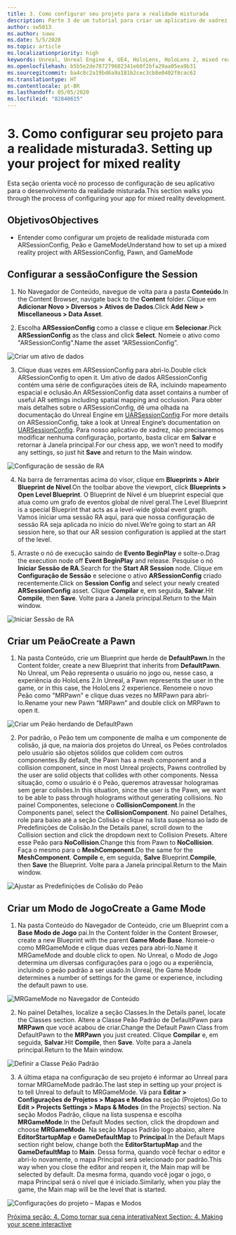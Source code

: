 ```yaml
---
title: 3. Como configurar seu projeto para a realidade misturada
description: Parte 3 de um tutorial para criar um aplicativo de xadrez simples usando o Unreal Engine 4 e o plug-in Ferramentas de UX do Kit de Ferramentas de Realidade Misturada
author: sw5813
ms.author: suwu
ms.date: 5/5/2020
ms.topic: article
ms.localizationpriority: high
keywords: Unreal, Unreal Engine 4, UE4, HoloLens, HoloLens 2, mixed reality, tutorial, getting started, mrtk, uxt, UX Tools, documentation
ms.openlocfilehash: b5b5e2de787279602341e60f2bfa29aa05ea9b31
ms.sourcegitcommit: ba4c8c2a19bd6a9a181b2cec3cb8e0402f8cac62
ms.translationtype: HT
ms.contentlocale: pt-BR
ms.lasthandoff: 05/05/2020
ms.locfileid: "82840615"
---
```

# <a name="3-setting-up-your-project-for-mixed-reality"></a><span data-ttu-id="aad5c-104">3. Como configurar seu projeto para a realidade misturada</span><span class="sxs-lookup"><span data-stu-id="aad5c-104">3. Setting up your project for mixed reality</span></span>

<span data-ttu-id="aad5c-105">Esta seção orienta você no processo de configuração de seu aplicativo para o desenvolvimento da realidade misturada.</span><span class="sxs-lookup"><span data-stu-id="aad5c-105">This section walks you through the process of configuring your app for mixed reality development.</span></span> 

## <a name="objectives"></a><span data-ttu-id="aad5c-106">Objetivos</span><span class="sxs-lookup"><span data-stu-id="aad5c-106">Objectives</span></span>

* <span data-ttu-id="aad5c-107">Entender como configurar um projeto de realidade misturada com ARSessionConfig, Peão e GameMode</span><span class="sxs-lookup"><span data-stu-id="aad5c-107">Understand how to set up a mixed reality project with ARSessionConfig, Pawn, and GameMode</span></span>

## <a name="configure-the-session"></a><span data-ttu-id="aad5c-108">Configurar a sessão</span><span class="sxs-lookup"><span data-stu-id="aad5c-108">Configure the Session</span></span>

1. <span data-ttu-id="aad5c-109">No Navegador de Conteúdo, navegue de volta para a pasta **Conteúdo**.</span><span class="sxs-lookup"><span data-stu-id="aad5c-109">In the Content Browser, navigate back to the **Content** folder.</span></span> <span data-ttu-id="aad5c-110">Clique em **Adicionar Novo > Diversos > Ativos de Dados**.</span><span class="sxs-lookup"><span data-stu-id="aad5c-110">Click **Add New > Miscellaneous > Data Asset**.</span></span> 

2. <span data-ttu-id="aad5c-111">Escolha **ARSessionConfig** como a classe e clique em **Selecionar**.</span><span class="sxs-lookup"><span data-stu-id="aad5c-111">Pick **ARSessionConfig** as the class and click **Select**.</span></span> <span data-ttu-id="aad5c-112">Nomeie o ativo como "ARSessionConfig".</span><span class="sxs-lookup"><span data-stu-id="aad5c-112">Name the asset “ARSessionConfig”.</span></span>

![Criar um ativo de dados](images/unreal-uxt/3-createasset.PNG)

3. <span data-ttu-id="aad5c-114">Clique duas vezes em ARSessionConfig para abri-lo.</span><span class="sxs-lookup"><span data-stu-id="aad5c-114">Double click ARSessionConfig to open it.</span></span> <span data-ttu-id="aad5c-115">Um ativo de dados ARSessionConfig contém uma série de configurações úteis de RA, incluindo mapeamento espacial e oclusão.</span><span class="sxs-lookup"><span data-stu-id="aad5c-115">An ARSessionConfig data asset contains a number of useful AR settings including spatial mapping and occlusion.</span></span> <span data-ttu-id="aad5c-116">Para obter mais detalhes sobre o ARSessionConfig, dê uma olhada na documentação do Unreal Engine em [UARSessionConfig](https://docs.unrealengine.com/en-US/API/Runtime/AugmentedReality/UARSessionConfig/index.html).</span><span class="sxs-lookup"><span data-stu-id="aad5c-116">For more details on ARSessionConfig, take a look at Unreal Engine’s documentation on [UARSessionConfig](https://docs.unrealengine.com/en-US/API/Runtime/AugmentedReality/UARSessionConfig/index.html).</span></span> <span data-ttu-id="aad5c-117">Para nosso aplicativo de xadrez, não precisaremos modificar nenhuma configuração, portanto, basta clicar em **Salvar** e retornar à Janela principal.</span><span class="sxs-lookup"><span data-stu-id="aad5c-117">For our chess app, we won’t need to modify any settings, so just hit **Save** and return to the Main window.</span></span> 

![Configuração de sessão de RA](images/unreal-uxt/3-arsessionconfig.PNG)

4. <span data-ttu-id="aad5c-119">Na barra de ferramentas acima do visor, clique em **Blueprints > Abrir Blueprint de Nível**.</span><span class="sxs-lookup"><span data-stu-id="aad5c-119">On the toolbar above the viewport, click **Blueprints > Open Level Blueprint**.</span></span> <span data-ttu-id="aad5c-120">O Blueprint de Nível é um blueprint especial que atua como um grafo de eventos global de nível geral.</span><span class="sxs-lookup"><span data-stu-id="aad5c-120">The Level Blueprint is a special Blueprint that acts as a level-wide global event graph.</span></span> <span data-ttu-id="aad5c-121">Vamos iniciar uma sessão RA aqui, para que nossa configuração de sessão RA seja aplicada no início do nível.</span><span class="sxs-lookup"><span data-stu-id="aad5c-121">We’re going to start an AR session here, so that our AR session configuration is applied at the start of the level.</span></span>  

5. <span data-ttu-id="aad5c-122">Arraste o nó de execução saindo de **Evento BeginPlay** e solte-o.</span><span class="sxs-lookup"><span data-stu-id="aad5c-122">Drag the execution node off **Event BeginPlay** and release.</span></span> <span data-ttu-id="aad5c-123">Pesquise o nó **Iniciar Sessão de RA**.</span><span class="sxs-lookup"><span data-stu-id="aad5c-123">Search for the **Start AR Session** node.</span></span> <span data-ttu-id="aad5c-124">Clique em **Configuração de Sessão** e selecione o ativo **ARSessionConfig** criado recentemente.</span><span class="sxs-lookup"><span data-stu-id="aad5c-124">Click on **Session Config** and select your newly created **ARSessionConfig** asset.</span></span> <span data-ttu-id="aad5c-125">Clique **Compilar** e, em seguida, **Salvar**.</span><span class="sxs-lookup"><span data-stu-id="aad5c-125">Hit **Compile**, then **Save**.</span></span> <span data-ttu-id="aad5c-126">Volte para a Janela principal.</span><span class="sxs-lookup"><span data-stu-id="aad5c-126">Return to the Main window.</span></span>

![Iniciar Sessão de RA](images/unreal-uxt/3-startarsession.PNG)

## <a name="create-a-pawn"></a><span data-ttu-id="aad5c-128">Criar um Peão</span><span class="sxs-lookup"><span data-stu-id="aad5c-128">Create a Pawn</span></span>

1.  <span data-ttu-id="aad5c-129">Na pasta Conteúdo, crie um Blueprint que herde de **DefaultPawn**.</span><span class="sxs-lookup"><span data-stu-id="aad5c-129">In the Content folder, create a new Blueprint that inherits from **DefaultPawn**.</span></span> <span data-ttu-id="aad5c-130">No Unreal, um Peão representa o usuário no jogo ou, nesse caso, a experiência do HoloLens 2.</span><span class="sxs-lookup"><span data-stu-id="aad5c-130">In Unreal, a Pawn represents the user in the game, or in this case, the HoloLens 2 experience.</span></span> <span data-ttu-id="aad5c-131">Renomeie o novo Peão como "MRPawn" e clique duas vezes no MRPawn para abri-lo.</span><span class="sxs-lookup"><span data-stu-id="aad5c-131">Rename your new Pawn “MRPawn” and double click on MRPawn to open it.</span></span> 

![Criar um Peão herdando de DefaultPawn](images/unreal-uxt/3-defaultpawn.PNG)

2.  <span data-ttu-id="aad5c-133">Por padrão, o Peão tem um componente de malha e um componente de colisão, já que, na maioria dos projetos do Unreal, os Peões controlados pelo usuário são objetos sólidos que colidem com outros componentes.</span><span class="sxs-lookup"><span data-stu-id="aad5c-133">By default, the Pawn has a mesh component and a collision component, since in most Unreal projects, Pawns controlled by the user are solid objects that collides with other components.</span></span> <span data-ttu-id="aad5c-134">Nessa situação, como o usuário é o Peão, queremos atravessar hologramas sem gerar colisões.</span><span class="sxs-lookup"><span data-stu-id="aad5c-134">In this situation, since the user is the Pawn, we want to be able to pass through holograms without generating collisions.</span></span> <span data-ttu-id="aad5c-135">No painel Componentes, selecione o **CollisionComponent**.</span><span class="sxs-lookup"><span data-stu-id="aad5c-135">In the Components panel, select the **CollisionComponent**.</span></span> <span data-ttu-id="aad5c-136">No painel Detalhes, role para baixo até a seção Colisão e clique na lista suspensa ao lado de Predefinições de Colisão.</span><span class="sxs-lookup"><span data-stu-id="aad5c-136">In the Details panel, scroll down to the Collision section and click the dropdown next to Collision Presets.</span></span> <span data-ttu-id="aad5c-137">Altere esse Peão para **NoCollision**.</span><span class="sxs-lookup"><span data-stu-id="aad5c-137">Change this from Pawn to **NoCollision**.</span></span> <span data-ttu-id="aad5c-138">Faça o mesmo para o **MeshComponent**.</span><span class="sxs-lookup"><span data-stu-id="aad5c-138">Do the same for the **MeshComponent**.</span></span> <span data-ttu-id="aad5c-139">**Compile** e, em seguida, **Salve** Blueprint.</span><span class="sxs-lookup"><span data-stu-id="aad5c-139">**Compile**, then **Save** the Blueprint.</span></span> <span data-ttu-id="aad5c-140">Volte para a Janela principal.</span><span class="sxs-lookup"><span data-stu-id="aad5c-140">Return to the Main window.</span></span> 

![Ajustar as Predefinições de Colisão do Peão](images/unreal-uxt/3-nocollision.PNG)

## <a name="create-a-game-mode"></a><span data-ttu-id="aad5c-142">Criar um Modo de Jogo</span><span class="sxs-lookup"><span data-stu-id="aad5c-142">Create a Game Mode</span></span>

1.  <span data-ttu-id="aad5c-143">Na pasta Conteúdo do Navegador de Conteúdo, crie um Blueprint com a **Base Modo de Jogo** pai.</span><span class="sxs-lookup"><span data-stu-id="aad5c-143">In the Content folder in the Content Browser, create a new Blueprint with the parent **Game Mode Base**.</span></span> <span data-ttu-id="aad5c-144">Nomeie-o como MRGameMode e clique duas vezes para abri-lo.</span><span class="sxs-lookup"><span data-stu-id="aad5c-144">Name it MRGameMode and double click to open.</span></span> <span data-ttu-id="aad5c-145">No Unreal, o Modo de Jogo determina um diversas configurações para o jogo ou a experiência, incluindo o peão padrão a ser usado.</span><span class="sxs-lookup"><span data-stu-id="aad5c-145">In Unreal, the Game Mode determines a number of settings for the game or experience, including the default pawn to use.</span></span> 

![MRGameMode no Navegador de Conteúdo](images/unreal-uxt/3-gamemode.PNG)

2.  <span data-ttu-id="aad5c-147">No painel Detalhes, localize a seção Classes.</span><span class="sxs-lookup"><span data-stu-id="aad5c-147">In the Details panel, locate the Classes section.</span></span> <span data-ttu-id="aad5c-148">Altere a Classe Peão Padrão de DefaultPawn para **MRPawn** que você acabou de criar.</span><span class="sxs-lookup"><span data-stu-id="aad5c-148">Change the Default Pawn Class from DefaultPawn to the **MRPawn** you just created.</span></span> <span data-ttu-id="aad5c-149">Clique **Compilar** e, em seguida, **Salvar**.</span><span class="sxs-lookup"><span data-stu-id="aad5c-149">Hit **Compile**, then **Save**.</span></span> <span data-ttu-id="aad5c-150">Volte para a Janela principal.</span><span class="sxs-lookup"><span data-stu-id="aad5c-150">Return to the Main window.</span></span> 

![Definir a Classe Peão Padrão](images/unreal-uxt/3-setpawn.PNG)

3.  <span data-ttu-id="aad5c-152">A última etapa na configuração de seu projeto é informar ao Unreal para tornar MRGameMode padrão.</span><span class="sxs-lookup"><span data-stu-id="aad5c-152">The last step in setting up your project is to tell Unreal to default to MRGameMode.</span></span> <span data-ttu-id="aad5c-153">Vá para **Editar > Configurações de Projetos > Mapas e Modos** na seção (Projetos).</span><span class="sxs-lookup"><span data-stu-id="aad5c-153">Go to **Edit > Projects Settings > Maps & Modes** (in the Projects) section.</span></span> <span data-ttu-id="aad5c-154">Na seção Modos Padrão, clique na lista suspensa e escolha **MRGameMode**.</span><span class="sxs-lookup"><span data-stu-id="aad5c-154">In the Default Modes section, click the dropdown and choose **MRGameMode**.</span></span> <span data-ttu-id="aad5c-155">Na seção Mapas Padrão logo abaixo, altere **EditorStartupMap** e **GameDefaultMap** to **Principal**.</span><span class="sxs-lookup"><span data-stu-id="aad5c-155">In the Default Maps section right below, change both the **EditorStartupMap** and the **GameDefaultMap** to **Main**.</span></span> <span data-ttu-id="aad5c-156">Dessa forma, quando você fechar o editor e abri-lo novamente, o mapa Principal será selecionado por padrão.</span><span class="sxs-lookup"><span data-stu-id="aad5c-156">This way when you close the editor and reopen it, the Main map will be selected by default.</span></span> <span data-ttu-id="aad5c-157">Da mesma forma, quando você jogar o jogo, o mapa Principal será o nível que é iniciado.</span><span class="sxs-lookup"><span data-stu-id="aad5c-157">Similarly, when you play the game, the Main map will be the level that is started.</span></span> 

![Configurações do projeto – Mapas e Modos](images/unreal-uxt/3-mapsandmodes.PNG)

[<span data-ttu-id="aad5c-159">Próxima seção: 4. Como tornar sua cena interativa</span><span class="sxs-lookup"><span data-stu-id="aad5c-159">Next Section: 4. Making your scene interactive</span></span>](unreal-uxt-ch4.md)